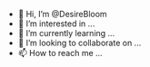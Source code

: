 - 👋 Hi, I’m @DesireBloom
- 👀 I’m interested in ...
- 🌱 I’m currently learning ...
- 💞️ I’m looking to collaborate on ...
- 📫 How to reach me ...

<!---
DesireBloom/DesireBloom is a ✨ special ✨ repository because its `README.md` (this file) appears on your GitHub profile.
You can click the Preview link to take a look at your changes.
--->
